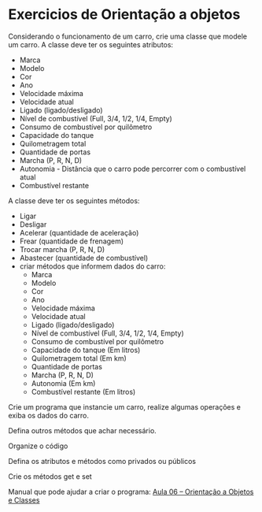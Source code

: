 # Exercicios de Orientação a objetos

Considerando o funcionamento de um carro, crie uma classe que modele um carro. A classe deve ter os seguintes atributos:

- Marca
- Modelo
- Cor
- Ano
- Velocidade máxima
- Velocidade atual
- Ligado (ligado/desligado)
- Nível de combustível (Full, 3/4, 1/2, 1/4, Empty)
- Consumo de combustível por quilômetro
- Capacidade do tanque
- Quilometragem total 
- Quantidade de portas
- Marcha (P, R, N, D)
- Autonomia - Distância que o carro pode percorrer com o combustível atual
- Combustível restante

A classe deve ter os seguintes métodos:

- Ligar
- Desligar
- Acelerar (quantidade de aceleração)
- Frear (quantidade de frenagem)
- Trocar marcha (P, R, N, D)
- Abastecer (quantidade de combustível)
- criar métodos que informem dados do carro:
  - Marca
  - Modelo
  - Cor
  - Ano
  - Velocidade máxima
  - Velocidade atual
  - Ligado (ligado/desligado)
  - Nível de combustível (Full, 3/4, 1/2, 1/4, Empty)
  - Consumo de combustível por quilômetro
  - Capacidade do tanque (Em litros)
  - Quilometragem total (Em km)
  - Quantidade de portas
  - Marcha (P, R, N, D)
  - Autonomia (Em km)
  - Combustível restante (Em litros)

Crie um programa que instancie um carro, realize algumas operações e exiba os dados do carro.

Defina outros métodos que achar necessário.

Organize o código

Defina os atributos e métodos como privados ou públicos

Crie os métodos get e set

Manual que pode ajudar a criar o programa: [Aula 06 – Orientação a Objetos e Classes](https://edirlei.com/aulas/tp2_2014_2/TP2_Aula_06_Classes_2014.html)